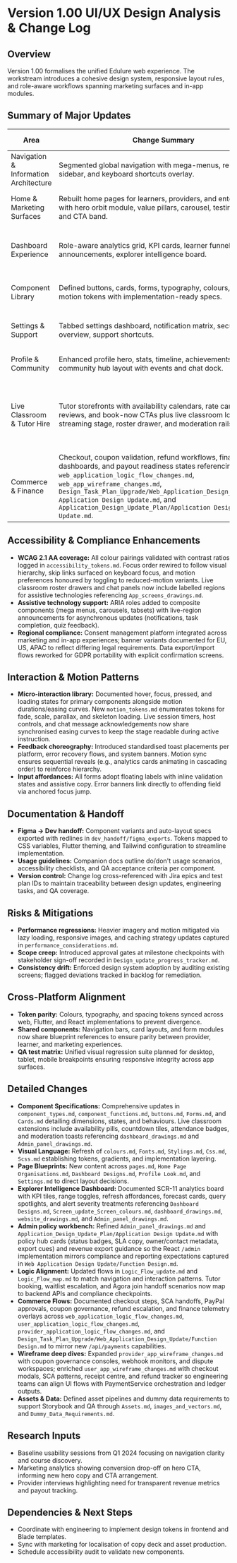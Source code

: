 # Version 1.00 UI/UX Design Analysis & Change Log

## Overview
Version 1.00 formalises the unified Edulure web experience. The workstream introduces a cohesive design system, responsive layout rules, and role-aware workflows spanning marketing surfaces and in-app modules.

## Summary of Major Updates
| Area | Change Summary | Rationale | Impacted Platforms |
| --- | --- | --- | --- |
| Navigation & Information Architecture | Segmented global navigation with mega-menus, responsive sidebar, and keyboard shortcuts overlay. | Reduce cognitive load, expose role-specific content quickly, support accessibility. | Web App |
| Home & Marketing Surfaces | Rebuilt home pages for learners, providers, and enterprises with hero orbit module, value pillars, carousel, testimonials, and CTA band. | Improve conversion, maintain consistent storytelling, support localisation. | Web App |
| Dashboard Experience | Role-aware analytics grid, KPI cards, learner funnel, tasks rail, announcements, explorer intelligence board. | Deliver actionable insights and quick actions within two clicks while surfacing provider/ops analytics. | Web App |
| Component Library | Defined buttons, cards, forms, typography, colours, and motion tokens with implementation-ready specs. | Ensure consistency across engineering builds and support design system scaling. | Web App |
| Settings & Support | Tabbed settings dashboard, notification matrix, security overview, support shortcuts. | Streamline account management and compliance requirements. | Web App |
| Profile & Community | Enhanced profile hero, stats, timeline, achievements; community hub layout with events and chat dock. | Encourage engagement, provide social proof, align with brand. | Web App |
| Live Classroom & Tutor Hire | Tutor storefronts with availability calendars, rate cards, reviews, and book-now CTAs plus live classroom lobby, streaming stage, roster drawer, and moderation rails. | Support synchronous learning, monetise expertise, and streamline scheduling/moderation per `website_drawings.md`, `dashboard_drawings.md`, and `Admin_panel_drawings.md`. | Web App |
| Commerce & Finance | Checkout, coupon validation, refund workflows, finance dashboards, and payout readiness states referencing `web_application_logic_flow_changes.md`, `web_app_wireframe_changes.md`, `Design_Task_Plan_Upgrade/Web_Application_Design_Update/Web Application Design Update.md`, and `Application_Design_Update_Plan/Application Design Update.md`. | Enable transparent purchasing, compliance-friendly refunds, and finance reporting aligned with the new payment backend. | Web App |

## Accessibility & Compliance Enhancements
- **WCAG 2.1 AA coverage:** All colour pairings validated with contrast ratios logged in `accessibility_tokens.md`. Focus order rewired to follow visual hierarchy, skip links surfaced on keyboard focus, and motion preferences honoured by toggling to reduced-motion variants. Live classroom roster drawers and chat panels now include labelled regions for assistive technologies referencing `App_screens_drawings.md`.
- **Assistive technology support:** ARIA roles added to composite components (mega menus, carousels, tabsets) with live-region announcements for asynchronous updates (notifications, task completion, quiz feedback).
- **Regional compliance:** Consent management platform integrated across marketing and in-app experiences; banner variants documented for EU, US, APAC to reflect differing legal requirements. Data export/import flows reworked for GDPR portability with explicit confirmation screens.

## Interaction & Motion Patterns
- **Micro-interaction library:** Documented hover, focus, pressed, and loading states for primary components alongside motion durations/easing curves. New `motion_tokens.md` enumerates tokens for fade, scale, parallax, and skeleton loading. Live session timers, host controls, and chat message acknowledgements now share synchronised easing curves to keep the stage readable during active instruction.
- **Feedback choreography:** Introduced standardised toast placements per platform, error recovery flows, and system banners. Motion sync ensures sequential reveals (e.g., analytics cards animating in cascading order) to reinforce hierarchy.
- **Input affordances:** All forms adopt floating labels with inline validation states and assistive copy. Error banners link directly to offending field via anchored focus jump.

## Documentation & Handoff
- **Figma → Dev handoff:** Component variants and auto-layout specs exported with redlines in `dev_handoff/figma_exports`. Tokens mapped to CSS variables, Flutter theming, and Tailwind configuration to streamline implementation.
- **Usage guidelines:** Companion docs outline do/don't usage scenarios, accessibility checklists, and QA acceptance criteria per component.
- **Version control:** Change log cross-referenced with Jira epics and test plan IDs to maintain traceability between design updates, engineering tasks, and QA coverage.

## Risks & Mitigations
- **Performance regressions:** Heavier imagery and motion mitigated via lazy loading, responsive images, and caching strategy updates captured in `performance_considerations.md`.
- **Scope creep:** Introduced approval gates at milestone checkpoints with stakeholder sign-off recorded in `Design_update_progress_tracker.md`.
- **Consistency drift:** Enforced design system adoption by auditing existing screens; flagged deviations tracked in backlog for remediation.

## Cross-Platform Alignment
- **Token parity:** Colours, typography, and spacing tokens synced across web, Flutter, and React implementations to prevent divergence.
- **Shared components:** Navigation bars, card layouts, and form modules now share blueprint references to ensure parity between provider, learner, and marketing experiences.
- **QA test matrix:** Unified visual regression suite planned for desktop, tablet, mobile breakpoints ensuring responsive integrity across app surfaces.

## Detailed Changes
- **Component Specifications:** Comprehensive updates in `component_types.md`, `component_functions.md`, `buttons.md`, `Forms.md`, and `Cards.md` detailing dimensions, states, and behaviours. Live classroom extensions include availability pills, countdown tiles, attendance badges, and moderation toasts referencing `dashboard_drawings.md` and `Admin_panel_drawings.md`.
- **Visual Language:** Refresh of `colours.md`, `Fonts.md`, `Stylings.md`, `Css.md`, `Scss.md` establishing tokens, gradients, and implementation layering.
- **Page Blueprints:** New content across `pages.md`, `Home Page Organisations.md`, `Dashboard Designs.md`, `Profile Look.md`, and `Settings.md` to direct layout decisions.
- **Explorer Intelligence Dashboard:** Documented SCR-11 analytics board with KPI tiles, range toggles, refresh affordances, forecast cards, query spotlights, and alert severity treatments referencing `Dashboard Designs.md`, `Screen_update_Screen_colours.md`, `dashboard_drawings.md`, `website_drawings.md`, and `Admin_panel_drawings.md`.
- **Admin policy workbench:** Refined `Admin_panel_drawings.md` and `Application_Design_Update_Plan/Application Design Update.md` with policy hub cards (status badges, SLA copy, owner/contact metadata, export cues) and revenue export guidance so the React `/admin` implementation mirrors compliance and reporting expectations captured in `Web Application Design Update/Function Design.md`.
- **Logic Alignment:** Updated flows in `Logic_Flow_update.md` and `Logic_Flow_map.md` to match navigation and interaction patterns. Tutor booking, waitlist escalation, and Agora join handoff scenarios now map to backend APIs and compliance checkpoints.
- **Commerce Flows:** Documented checkout steps, SCA handoffs, PayPal approvals, coupon governance, refund escalation, and finance telemetry overlays across `web_application_logic_flow_changes.md`, `user_application_logic_flow_changes.md`, `provider_application_logic_flow_changes.md`, and `Design_Task_Plan_Upgrade/Web_Application_Design_Update/Function Design.md` to mirror new `/api/payments` capabilities.
- **Wireframe deep dives:** Expanded `provider_app_wireframe_changes.md` with coupon governance consoles, webhook monitors, and dispute workspaces; enriched `user_app_wireframe_changes.md` with checkout modals, SCA patterns, receipt centre, and refund tracker so engineering teams can align UI flows with PaymentService orchestration and ledger outputs.
- **Assets & Data:** Defined asset pipelines and dummy data requirements to support Storybook and QA through `Assets.md`, `images_and_vectors.md`, and `Dummy_Data_Requirements.md`.

## Research Inputs
- Baseline usability sessions from Q1 2024 focusing on navigation clarity and course discovery.
- Marketing analytics showing conversion drop-off on hero CTA, informing new hero copy and CTA arrangement.
- Provider interviews highlighting need for transparent revenue metrics and payout tracking.

## Dependencies & Next Steps
- Coordinate with engineering to implement design tokens in frontend and Blade templates.
- Sync with marketing for localisation of copy deck and asset production.
- Schedule accessibility audit to validate new components.
